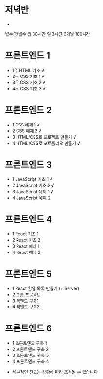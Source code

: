 # 저녁반
- 
월수금/월수
월 30시간
일 3시간
6개월 180시간


# 프론트엔드 1
- 1주 HTML 기초 √
- 2주 CSS 기초 1 √
- 3주 CSS 기초 2 √
- 4주 CSS 기초 3 √

# 프론트엔드 2
- 1 CSS 예제 1 √
- 2 CSS 예제 2 √
- 3 HTML/CSS로 프로젝트 만들기 √
- 4 HTML/CSS로 포트폴리오 만들기 √

# 프론트엔드 3
- 1 JavaScript 기초 1 √
- 2 JavaScript 기초 2 √
- 3 JavaScript 예제 1 √
- 4 JavaScript 예제 2

# 프론트엔드 4
- 1 React 기초 1
- 2 React 기초 2
- 3 React 예제 1
- 4 React 예제 2

# 프론트엔드 5
- 1 React 할일 목록 만들기 (+ Server)
- 2 그룹 프로젝트
- 3 백엔드 구축1
- 4 백엔드 구축2

# 프론트엔드 6
- 1 프론트엔드 구축 1
- 2 프론트엔드 구축 2
- 3 프론트엔드 구축 3
- 4 프론트엔드 구축 4

* 세부적인 진도는 상황에 따라 조정될 수 있습니다
